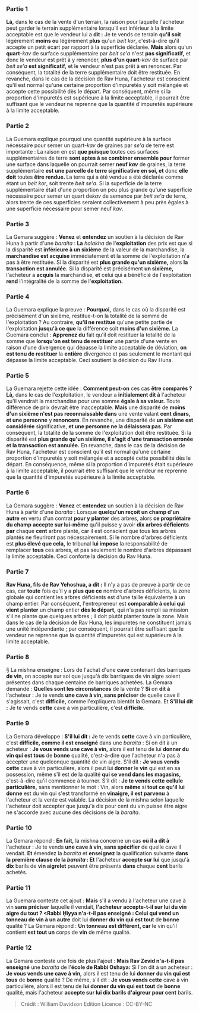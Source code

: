 
### Partie 1
<b>Là,</b> dans le cas de la vente d'un terrain, la raison pour laquelle l'acheteur peut garder le terrain supplémentaire lorsqu'il est inférieur à la limite acceptable est que le vendeur lui a <b>dit :</b> Je te vends ce terrain <b>qu'il soit</b> légèrement <b>moins ou</b> légèrement <b>plus</b> qu'un <i>beit kor</i>, c'est-à-dire qu'il accepte un petit écart par rapport à la superficie déclarée. <b>Mais</b> alors qu'un <b>quart</b>-<i>kav</i> de surface supplémentaire par <i>beit se'a</i> n'est <b>pas significatif,</b> et donc le vendeur est prêt à y renoncer, <b>plus d'un quart</b>-<i>kav</i> de surface par <i>beit se'a</i> <b>est significatif,</b> et le vendeur n'est pas prêt à en renoncer. Par conséquent, la totalité de la terre supplémentaire doit être restituée. En revanche, dans le cas de la décision de Rav Huna, l'acheteur est conscient qu'il est normal qu'une certaine proportion d'impuretés y soit mélangée et accepte cette possibilité dès le départ. Par conséquent, même si la proportion d'impuretés est supérieure à la limite acceptable, il pourrait être suffisant que le vendeur ne reprenne que la quantité d'impuretés supérieure à la limite acceptable.

### Partie 2
La Guemara explique pourquoi une quantité supérieure à la surface nécessaire pour semer un quart-<i>kav</i> de graines par <i>se'a</i> de terre est importante : La raison en est <b>que puisque</b> toutes ces surfaces supplémentaires de terre <b>sont aptes à se combiner ensemble pour</b> former une surface dans laquelle on pourrait semer <b>neuf <i>kav</i></b> de graines, la terre supplémentaire <b>est une parcelle de terre significative en soi, et</b> donc <b>elle doit</b> toutes <b>être rendue. </b> La terre qui a été vendue a été déclarée comme étant un <i>beit kor</i>, soit trente <i>beit se'a</i>. Si la superficie de la terre supplémentaire était d'une proportion un peu plus grande qu'une superficie nécessaire pour semer un quart de<i>kav</i> de semence par <i>beit se'a</i> de terre, alors trente de ces superficies seraient collectivement à peu près égales à une superficie nécessaire pour semer neuf <i>kav</i>.

### Partie 3
La Gemara suggère : <b>Venez</b> et <b>entendez</b> un soutien à la décision de Rav Huna à partir d'une <i>baraita</i> : <b>La</b> <i>halakha</i> de l'<b>exploitation</b> des prix est que si la disparité est <b>inférieure à un sixième</b> de la valeur de la marchandise, la <b>marchandise est acquise</b> immédiatement et la somme de l'exploitation n'a pas à être restituée. Si la disparité est <b>plus grande qu'un sixième,</b> alors <b>la transaction est annulée.</b> Si la disparité est précisément <b>un sixième,</b> l'acheteur a <b>acquis</b> la marchandise, <b>et</b> celui qui a bénéficié de l'exploitation <b>rend</b> l'intégralité de la somme de l'<b>exploitation.</b>

### Partie 4
La Guemara explique la preuve : <b>Pourquoi,</b> dans le cas où la disparité est précisément d'un sixième, restitue-t-on la totalité de la somme de l'exploitation ? Au contraire, <b>qu'il ne restitue</b> qu'une petite partie de l'exploitation <b>jusqu'à ce que</b> la différence soit <b>moins d'un sixième.</b> La Guemara conclut : <b>Apprenez du</b> fait qu'il doit restituer la totalité de la somme que <b>lorsqu'on est tenu de restituer</b> une partie d'une vente en raison d'une divergence qui dépasse la limite acceptable de déviation, <b>on est tenu de restituer</b> la <b>entière</b> divergence et pas seulement le montant qui dépasse la limite acceptable. Ceci soutient la décision du Rav Huna.

### Partie 5
La Guemara rejette cette idée : <b>Comment peut-on</b> ces cas <b>être comparés ? Là,</b> dans le cas de l'exploitation, le vendeur a <b>initialement dit à</b> l'acheteur qu'il vendrait la marchandise pour une somme <b>égale à sa valeur.</b> Toute différence de prix devrait être inacceptable. <b>Mais</b> une disparité de <b>moins d'un sixième n'est pas reconnaissable dans</b> une vente valant <b>cent dinars, et une personne</b> y <b>renoncera</b>. En revanche, une disparité de <b>un sixième est considérée</b> significative, <b>et une personne ne la délaissera pas</b>. Par conséquent, la totalité de la somme de l'exploitation doit être restituée. Si la disparité est <b>plus grande qu'un sixième, il s'agit d'une transaction erronée et la transaction est annulée.</b> En revanche, dans le cas de la décision de Rav Huna, l'acheteur est conscient qu'il est normal qu'une certaine proportion d'impuretés y soit mélangée et a accepté cette possibilité dès le départ. En conséquence, même si la proportion d'impuretés était supérieure à la limite acceptable, il pourrait être suffisant que le vendeur ne reprenne que la quantité d'impuretés supérieure à la limite acceptable.

### Partie 6
La Gemara suggère : <b>Venez</b> et <b>entendez</b> un soutien à la décision de Rav Huna à partir d'une <i>baraita</i> : Lorsque <b>quelqu'un reçoit un champ d'un autre</b> en vertu d'un contrat <b>pour y planter</b> des arbres, alors <b>ce propriétaire du champ</b> <b>accepte sur lui-même</b> qu'il puisse y avoir <b>dix arbres déficients par</b> chaque <b>cent</b> arbre planté, car il est conscient que tous les arbres plantés ne fleuriront pas nécessairement. Si le nombre d'arbres déficients est <b>plus élevé que cela,</b> le tribunal <b>lui impose</b> la responsabilité de remplacer <b>tous</b> ces arbres, et pas seulement le nombre d'arbres dépassant la limite acceptable. Ceci conforte la décision du Rav Huna.

### Partie 7
<b>Rav Huna, fils de Rav Yehoshua, a dit :</b> Il n'y a pas de preuve à partir de ce cas, car <b>toute</b> fois qu'il y a <b>plus que ce</b> nombre d'arbres déficients, la zone globale qui contient les arbres déficients est d'une taille équivalente à un champ entier. Par conséquent, l'entrepreneur est <b>comparable à celui qui vient planter</b> un champ entier <b>dès le départ,</b> qui n'a pas rempli sa mission s'il ne plante que quelques arbres ; il doit plutôt planter toute la zone. Mais dans le cas de la décision de Rav Huna, les impuretés ne constituent jamais une unité indépendante ; par conséquent, il pourrait être suffisant que le vendeur ne reprenne que la quantité d'impuretés qui est supérieure à la limite acceptable.

### Partie 8
§ La mishna enseigne : Lors de l'achat d'une <b>cave</b> contenant des barriques <b>de vin,</b> on accepte sur soi que jusqu'à dix barriques de vin aigre soient présentes dans chaque centaine de barriques achetées. La Gemara demande : <b>Quelles sont les circonstances</b> de la vente ? <b>Si</b> on <b>dit à</b> l'acheteur : Je te vends <b>une cave à vin, sans préciser</b> de quelle cave il s'agissait, c'est <b>difficile,</b> comme l'expliquera bientôt la Gemara. Et <b>S'il lui dit :</b> Je te vends <b>cette</b> cave à vin particulière,</b> c'est <b>difficile.</b>

### Partie 9
La Gemara développe : <b>S'il lui dit : </b> Je te vends <b>cette</b> cave à vin particulière,</b> c'est <b>difficile, comme il est enseigné</b> dans une <i>baraita</i> : Si on dit à un acheteur : <b>Je vous vends une cave à vin,</b> alors il est tenu de lui <b>donner du vin qui est tous</b> de <b>bonne</b> qualité, c'est-à-dire que l'acheteur n'a pas à accepter une quelconque quantité de vin aigre. S'il dit : <b>Je vous vends cette</b> cave à vin particulière,</b> alors il peut lui <b>donner</b> le <b>vin</b> qui est en sa possession, même s'il est de la qualité <b>qui se vend dans les magasins,</b> c'est-à-dire qu'il commence à tourner. S'il dit : <b>Je te vends cette</b> <b>cellule particulière,</b> sans mentionner le mot : Vin, alors <b>même</b> si <b>tout ce qu'il lui donne</b> est du vin qui s'est transformé en <b>vinaigre, il est parvenu</b> à l'acheteur et la vente est valable. La décision de la mishna selon laquelle l'acheteur doit accepter que jusqu'à dix pour cent du vin puisse être aigre ne s'accorde avec aucune des décisions de la <i>baraita</i>.

### Partie 10
La Gemara répond : <b>En fait,</b> la mishna concerne un cas <b>où il a dit à</b> l'acheteur : Je te vends <b>une cave à vin, sans spécifier</b> de quelle cave il vendait. <b>Et</b> émendez la <i>baraita</i> et <b>enseignez</b> la qualification suivante <b>dans la première clause de la <i>baraita</i> : Et</b> l'acheteur <b>accepte sur lui</b> que jusqu'à <b>dix</b> barils de <b>vin aigrelet</b> peuvent être présents <b>dans</b> chaque <b>cent</b> barils achetés.

### Partie 11
La Guemara conteste cet ajout : <b>Mais</b> s'il a vendu à l'acheteur une cave à vin <b>sans préciser</b> laquelle il vendait, <b>l'acheteur <b>accepte-t-il</b> sur lui du vin aigre du tout ? <Rabbi Ḥiyya n'a-t-il pas enseigné : Celui qui vend un tonneau de vin à un autre</b> doit lui <b>donner du vin qui est tout</b> de <b>bonne</b> qualité ? La Gemara répond : <b>Un tonneau est différent, car</b> le vin qu'il contient <b>est tout un</b> corps de <b>vin</b> de même qualité.

### Partie 12
La Gemara conteste une fois de plus l'ajout : <b>Mais Rav Zevid n'a-t-il pas enseigné</b> une <i>baraita</i> de l'<b>école de Rabbi Oshaya:</b> Si l'on dit à un acheteur : <b>Je vous vends une cave à vin,</b> alors il est tenu de lui <b>donner du vin qui est tous</b> de <b>bonne</b> qualité ? De même, s'il dit : <b>Je vous vends cette</b> cave à vin particulière,</b> alors il est tenu de <b>lui donner du vin qui est tout</b> de <b>bonne</b> qualité, mais l'acheteur <b>accepte sur lui dix barils d'aigreur</b> <b>pour cent</b> barils.

>Crédit : William Davidson Edition
>Licence : CC-BY-NC
